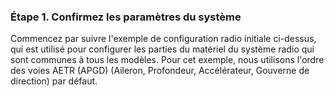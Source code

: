 ### Étape 1. Confirmez les paramètres du système

Commencez par suivre l'exemple de configuration radio initiale ci-dessus, qui est utilisé pour configurer les parties du matériel du système radio qui sont communes à tous les modèles. Pour cet exemple, nous utilisons l'ordre des voies AETR (APGD) (Aileron, Profondeur, Accélérateur, Gouverne de direction) par défaut.
